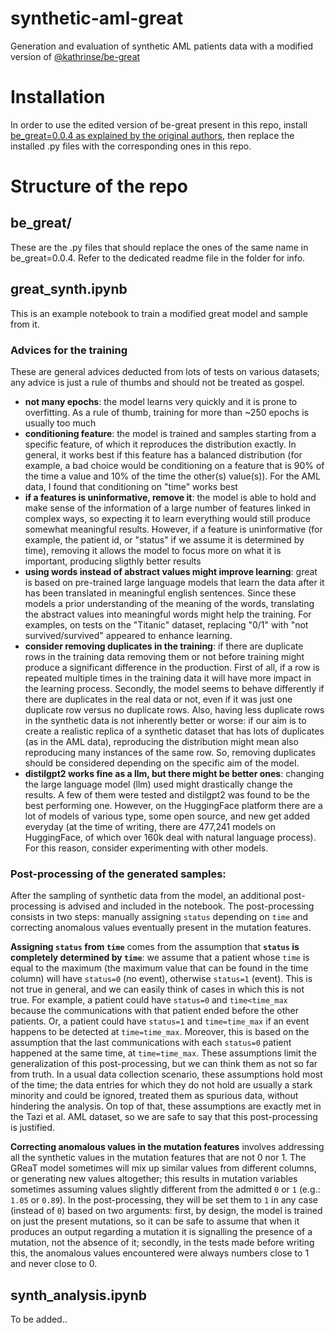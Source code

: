 # synthetic-aml-great
Generation and evaluation of synthetic AML patients data with a modified version of [@kathrinse/be-great](https://github.com/kathrinse/be_great/tree/main)

# Installation

In order to use the edited version of be-great present in this repo, install [be_great=0.0.4 as explained by the original authors](https://github.com/kathrinse/be_great/tree/main), then replace the installed .py files with the corresponding ones in this repo.

# Structure of the repo

## be_great/ 

These are the .py files that should replace the ones of the same name in be_great=0.0.4. Refer to the dedicated readme file in the folder for info.

## great_synth.ipynb

This is an example notebook to train a modified great model and sample from it.

### Advices for the training

These are general advices deducted from lots of tests on various datasets; any advice is just a rule of thumbs and should not be treated as gospel.

- __not many epochs__: the model learns very quickly and it is prone to overfitting. As a rule of thumb, training for more than ~250 epochs is usually too much
- __conditioning feature__: the model is trained and samples starting from a specific feature, of which it reproduces the distribution exactly. In general, it works best if this feature has a balanced distribution (for example, a bad choice would be conditioning on a feature that is 90% of the time a value and 10% of the time the other(s) value(s)). For the AML data, I found that conditioning on "time" works best
- __if a features is uninformative, remove it__: the model is able to hold and make sense of the information of a large number of features linked in complex ways, so expecting it to learn everything would still produce somewhat meaningful results. However, if a feature is uninformative (for example, the patient id, or "status" if we assume it is determined by time), removing it allows the model to focus more on what it is important, producing sligthly better results
- __using words instead of abstract values might improve learning__: great is based on pre-trained large language models that learn the data after it has been translated in meaningful english sentences. Since these models a prior understanding of the meaning of the words, translating the abstract values into meaningful words might help the training. For examples, on tests on the "Titanic" dataset, replacing "0/1" with "not survived/survived" appeared to enhance learning. 
- __consider removing duplicates in the training__: if there are duplicate rows in the training data removing them or not before training might produce a significant difference in the production. First of all, if a row is repeated multiple times in the training data it will have more impact in the learning process. Secondly, the model seems to behave differently if there are duplicates in the real data or not, even if it was just one duplicate row versus no duplicate rows. Also, having less duplicate rows in the synthetic data is not inherently better or worse: if our aim is to create a realistic replica of a synthetic dataset that has lots of duplicates (as in the AML data), reproducing the distribution might mean also reproducing many instances of the same row. So, removing duplicates should be considered depending on the specific aim of the model.
- __distilgpt2 works fine as a llm, but there might be better ones__: changing the large language model (llm) used might drastically change the results. A few of them were tested and distilgpt2 was found to be the best performing one. However, on the HuggingFace platform there are a lot of models of various type, some open source, and new get added everyday (at the time of writing, there are 477,241 models on HuggingFace, of which over 160k deal with natural language process). For this reason, consider experimenting with other models.


### Post-processing of the generated samples:

After the sampling of synthetic data from the model, an additional post-processing is advised and included in the notebook. The post-processing consists in two steps: manually assigning ```status``` depending on ```time``` and correcting anomalous values eventually present in the mutation features.

__Assigning ```status``` from ```time```__ comes from the assumption that __```status``` is completely determined by ```time```__: we assume that a patient whose ```time``` is equal to the maximum (the maximum value that can be found in the time column) will have ```status=0``` (no event), otherwise ```status=1``` (event). This is not true in general, and we can easily think of cases in which this is not true. For example, a patient could have ```status=0``` and ```time<time_max``` because the communications with that patient ended before the other patients. Or, a patient could have ```status=1``` and ```time=time_max``` if an event happens to be detected at ```time=time_max```. Moreover, this is based on the assumption that the last communications with each ```status=0``` patient happened at the same time, at ```time=time_max```. 
These assumptions limit the generalization of this post-processing, but we can think them as not so far from truth. In a usual data collection scenario, these assumptions hold most of the time; the data entries for which they do not hold are usually a stark minority and could be ignored, treated them as spurious data, without hindering the analysis. On top of that, these assumptions are exactly met in the Tazi et al. AML dataset, so we are safe to say that this post-processing is justified.


__Correcting anomalous values in the mutation features__ involves addressing all the synthetic values in the mutation features that are not 0 nor 1. The GReaT model sometimes will mix up similar values from different columns, or generating new values altogether; this results in mutation variables sometimes assuming values slightly different from the admitted ```0``` or ```1``` (e.g.: ```1.05``` or ```0.89```). In the post-processing, they will be set them to ```1``` in any case (instead of ```0```) based on two arguments: first, by design, the model is trained on just the present mutations, so it can be safe to assume that when it produces an output regarding a mutation it is signalling the presence of a mutation, not the absence of it; secondly, in the tests made before writing this, the anomalous values encountered were always numbers close to 1 and never close to 0.


## synth_analysis.ipynb

To be added..